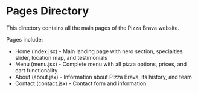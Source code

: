 # Pages Directory

This directory contains all the main pages of the Pizza Brava website.

Pages include:
- Home (index.jsx) - Main landing page with hero section, specialties slider, location map, and testimonials
- Menu (menu.jsx) - Complete menu with all pizza options, prices, and cart functionality
- About (about.jsx) - Information about Pizza Brava, its history, and team
- Contact (contact.jsx) - Contact form and information